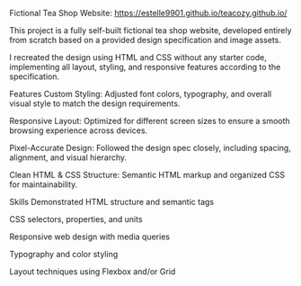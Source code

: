 Fictional Tea Shop Website: https://estelle9901.github.io/teacozy.github.io/


This project is a fully self-built fictional tea shop website, developed entirely from scratch based on a provided design specification and image assets.

I recreated the design using HTML and CSS without any starter code, implementing all layout, styling, and responsive features according to the specification.

Features
Custom Styling: Adjusted font colors, typography, and overall visual style to match the design requirements.

Responsive Layout: Optimized for different screen sizes to ensure a smooth browsing experience across devices.

Pixel-Accurate Design: Followed the design spec closely, including spacing, alignment, and visual hierarchy.

Clean HTML & CSS Structure: Semantic HTML markup and organized CSS for maintainability.

Skills Demonstrated
HTML structure and semantic tags

CSS selectors, properties, and units

Responsive web design with media queries

Typography and color styling

Layout techniques using Flexbox and/or Grid
